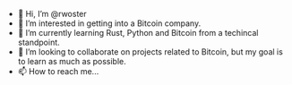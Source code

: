 - 👋 Hi, I’m @rwoster
- 👀 I’m interested in getting into a Bitcoin company.
- 🌱 I’m currently learning Rust, Python and Bitcoin from a techincal standpoint.
- 💞️ I’m looking to collaborate on projects related to Bitcoin, but my goal is to learn as much as possible. 
- 📫 How to reach me...

<!---
rwoster/rwoster is a ✨ special ✨ repository because its `README.md` (this file) appears on your GitHub profile.
You can click the Preview link to take a look at your changes.
--->
